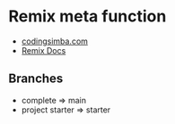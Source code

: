 # Remix meta function

- [codingsimba.com](https://codingsimba.com)
- [Remix Docs](https://remix.run/docs)

## Branches

- complete => main
- project starter => starter
